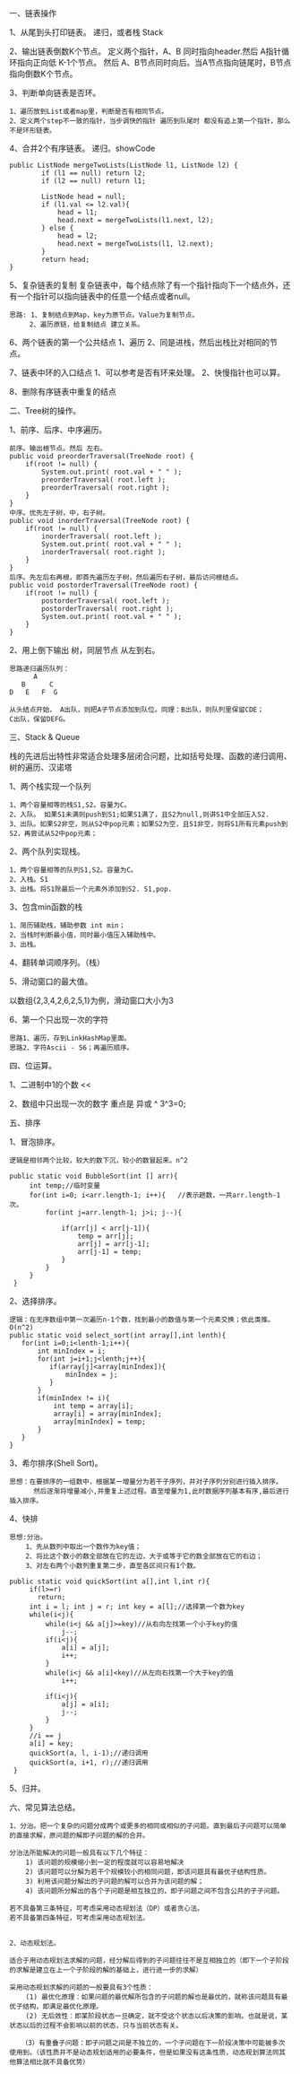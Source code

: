 一、链表操作

1、从尾到头打印链表。
    递归，或者栈 Stack<T>
    

2、输出链表倒数K个节点。
    定义两个指针，A、B 同时指向header.然后 A指针循环指向正向低 K-1个节点。
    然后 A、B节点同时向后。当A节点指向链尾时，B节点指向倒数K个节点。
    
3、判断单向链表是否环。
    
    1、遍历放到List或者map里，判断是否有相同节点。
    2、定义两个step不一致的指针，当步调快的指针 遍历到队尾时 都没有追上第一个指针，那么不是环形链表。
    
4、合并2个有序链表。
    递归。showCode
```
public ListNode mergeTwoLists(ListNode l1, ListNode l2) {
        if (l1 == null) return l2;
        if (l2 == null) return l1;
 
        ListNode head = null;
        if (l1.val <= l2.val){
            head = l1;
            head.next = mergeTwoLists(l1.next, l2);
        } else {
            head = l2;
            head.next = mergeTwoLists(l1, l2.next);
        }
        return head;
}
```
5、复杂链表的复制
    复杂链表中，每个结点除了有一个指针指向下一个结点外，还有一个指针可以指向链表中的任意一个结点或者null。
    
    
    思路: 1、复制结点到Map，key为原节点。Value为复制节点。
         2、遍历原链，给复制结点 建立关系。
         
6、两个链表的第一个公共结点
    1、遍历
    2、同是进栈，然后出栈比对相同的节点。


7、链表中环的入口结点
    1、可以参考是否有环来处理。
    2、快慢指针也可以算。
    
8、删除有序链表中重复的结点


二、Tree树的操作。
    
1、前序、后序、中序遍历。
```
前序。输出根节点。然后 左右。
public void preorderTraversal(TreeNode root) {
    if(root != null) {
        System.out.print( root.val + " " );
        preorderTraversal( root.left );
        preorderTraversal( root.right );
    }
}
中序。优先左子树，中，右子树。
public void inorderTraversal(TreeNode root) {
    if(root != null) {
        inorderTraversal( root.left );
        System.out.print( root.val + " " );
        inorderTraversal( root.right );
    }
}
后序。先左后右再根，即首先遍历左子树，然后遍历右子树，最后访问根结点。
public void postorderTraversal(TreeNode root) {
    if(root != null) {
        postorderTraversal( root.left );
        postorderTraversal( root.right );
        System.out.print( root.val + " " );
    }
}
```

2、用上倒下输出 树，同层节点 从左到右。
    
    思路递归遍历队列：
          A
       B      C
    D   E   F  G
   
    从头结点开始， A出队，则把A子节点添加到队位。同理：B出队，则队列里保留CDE；
    C出队，保留DEFG。

三、Stack & Queue

栈的先进后出特性非常适合处理多层闭合问题，比如括号处理、函数的递归调用、树的遍历、汉诺塔

1、两个栈实现一个队列
    
    1、两个容量相等的栈S1,S2。容量为C。
    2、入队。 如果S1未满则push到S1;如果S1满了，且S2为null,则讲S1中全部压入S2.
    3、出队。如果S2非空，则从S2中pop元素；如果S2为空，且S1非空，则将S1所有元素push到S2，再尝试从S2中pop元素；
2、两个队列实现栈。

    1、两个容量相等的队列S1,S2。容量为C。
    2、入栈。S1
    3、出栈。将S1除最后一个元素外添加到S2. S1,pop.
    
3、包含min函数的栈
    
    1、简历辅助栈，辅助参数 int min；
    2、当栈时判断最小值，同时最小值压入辅助栈中。
    3、出栈。
4、翻转单词顺序列。（栈）

5、滑动窗口的最大值。
    
以数组{2,3,4,2,6,2,5,1}为例，滑动窗口大小为3

6、第一个只出现一次的字符

    思路1、遍历，存到LinkHashMap里面。
    思路2、字符Ascii - 56；再遍历顺序。
    
    
四、位运算。
    
1、二进制中1的个数
   <<
   
2、数组中只出现一次的数字
   重点是 异或 ^    3^3=0;


五、排序

1、冒泡排序。
    
    逻辑是相邻两个比较，较大的数下沉，较小的数冒起来。n^2
    
    public static void BubbleSort(int [] arr){
         int temp;//临时变量
         for(int i=0; i<arr.length-1; i++){   //表示趟数，一共arr.length-1次。
             for(int j=arr.length-1; j>i; j--){
    
                 if(arr[j] < arr[j-1]){
                     temp = arr[j];
                     arr[j] = arr[j-1];
                     arr[j-1] = temp;
                 }
             }
         }
     }

2、选择排序。
    
    逻辑：在无序数组中第一次遍历n-1个数，找到最小的数值与第一个元素交换；依此类推。
    O(n^2)
    public static void select_sort(int array[],int lenth){
       for(int i=0;i<lenth-1;i++){
           int minIndex = i;
           for(int j=i+1;j<lenth;j++){
              if(array[j]<array[minIndex]){
                  minIndex = j;
              }
           }
           if(minIndex != i){
               int temp = array[i];
               array[i] = array[minIndex];
               array[minIndex] = temp;
           }
       }
    }
3、希尔排序(Shell Sort)。

    思想：在要排序的一组数中，根据某一增量分为若干子序列，并对子序列分别进行插入排序。
          然后逐渐将增量减小,并重复上述过程。直至增量为1,此时数据序列基本有序,最后进行插入排序。
    
    
    
4、快排
    
    思想:分治。
        1、先从数列中取出一个数作为key值；
        2、将比这个数小的数全部放在它的左边，大于或等于它的数全部放在它的右边；
        3、对左右两个小数列重复第二步，直至各区间只有1个数。
        
    public static void quickSort(int a[],int l,int r){
         if(l>=r)
           return;
         int i = l; int j = r; int key = a[l];//选择第一个数为key
         while(i<j){
             while(i<j && a[j]>=key)//从右向左找第一个小于key的值
                 j--;
             if(i<j){
                 a[i] = a[j];
                 i++;
             }
             while(i<j && a[i]<key)//从左向右找第一个大于key的值
                 i++;
    
             if(i<j){
                 a[j] = a[i];
                 j--;
             }
         }
         //i == j
         a[i] = key;
         quickSort(a, l, i-1);//递归调用
         quickSort(a, i+1, r);//递归调用
     }    
5、归并。
    
    
六、常见算法总结。
    
    1、分治。把一个复杂的问题分成两个或更多的相同或相似的子问题。直到最后子问题可以简单的直接求解，原问题的解即子问题的解的合并。
    
    分治法所能解决的问题一般具有以下几个特征：
        1) 该问题的规模缩小到一定的程度就可以容易地解决
        2) 该问题可以分解为若干个规模较小的相同问题，即该问题具有最优子结构性质。
        3) 利用该问题分解出的子问题的解可以合并为该问题的解；
        4) 该问题所分解出的各个子问题是相互独立的，即子问题之间不包含公共的子子问题。
    
    若不具备第三条特征，可考虑采用动态规划法（DP）或者贪心法。
    若不具备第四条特征，可考虑采用动态规划法。
    
    
    2、动态规划法。
    
    适合于用动态规划法求解的问题，经分解后得到的子问题往往不是互相独立的（即下一个子阶段的求解是建立在上一个子阶段的解的基础上，进行进一步的求解）
    
    采用动态规划求解的问题的一般要具有3个性质：
        (1) 最优化原理：如果问题的最优解所包含的子问题的解也是最优的，就称该问题具有最优子结构，即满足最优化原理。
        (2) 无后效性：即某阶段状态一旦确定，就不受这个状态以后决策的影响。也就是说，某状态以后的过程不会影响以前的状态，只与当前状态有关。
    
       （3）有重叠子问题：即子问题之间是不独立的，一个子问题在下一阶段决策中可能被多次使用到。（该性质并不是动态规划适用的必要条件，但是如果没有这条性质，动态规划算法同其他算法相比就不具备优势）
    
    
